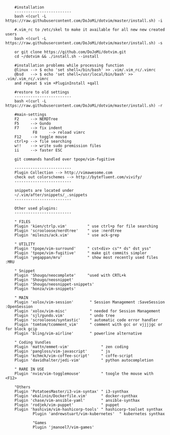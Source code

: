 	
		#installation
		-------------------------
		bash <(curl -L https://raw.githubusercontent.com/DoJoMi/dotvim/master/install.sh) -i

		#.vim_rc to /etc/skel to make it available for all new new created users
		bash <(curl -L https://raw.githubusercontent.com/DoJoMi/dotvim/master/install.sh) -s
		
		or git clone https://github.com/DoJoMi/dotvim.git
		cd ~/dotvim && ./install.sh --install
		
		#installation problems while processing function 
		@linux --> $ echo 'set shell=/bin/bash' >> .vim/.vim_rc/.vimrc
		@bsd   --> $ echo 'set shell=/usr/local/bin/bash' >> .vim/.vim_rc/.vimrc
		and repeat $ vim +PluginInstall +qall
		
		#restore to old settings
		-------------------------
		bash <(curl -L https://raw.githubusercontent.com/DoJoMi/dotvim/master/install.sh) -r
		
		#main-settings
		F2     --> NERDTree
		F5     --> Gundo
		F7     --> fix indent
                F8     --> reload vimrc
		F12    --> toggle mouse
		ctrl+p --> file searching
		w!!    --> write sudo premission files
		ii     --> faster ESC
		
		git commands handled over tpope/vim-fugitive

		-------------------------
		Plugin Collection --> http://vimawesome.com
		check out colorschemes --> http://bytefluent.com/vivify/
		-------------------------
		
		snippets are located under
		~/.vim/after/snippets/_.snippets
		-------------------------
		
		Other used plugins:
		-------------------------
		
		" FILES
		Plugin 'kien/ctrlp.vim'         " use ctrl+p for file searching
		Plugin 'scrooloose/nerdtree'    " use :nerdtree
		Plugin 'mileszs/ack.vim'        " use ack-grep 

		" UTILITY
		Plugin 'tpope/vim-surround'     " cst<div> cs"* ds" dst yss"
		Plugin 'tpope/vim-fugitive'     " make git commits simpler
		Plugin 'yegappan/mru'           " show most recently used files :MRU
		
		" Snippet
		Plugin 'Shougo/neocomplete'     "used with CRTL+k
		Plugin 'Shougo/neosnippet'
		Plugin 'Shougo/neosnippet-snippets'
		Plugin 'honza/vim-snippets'

		" MAIN
		Plugin 'xolox/vim-session'       " Session Management :SaveSession :OpenSession
		Plugin 'xolox/vim-misc'          " needed for Session Management
		Plugin 'sjl/gundo.vim'           " undo tree
		Plugin 'scrooloose/syntastic'    " automatic code error handler
		Plugin 'tomtom/tcomment_vim'     " comment with gcc or vjjjjgc or for block gcip
		Plugin 'bling/vim-airline'       " powerline alternative
		
		" Coding Vundles
		Plugin 'mattn/emmet-vim'              " zen coding
		Plugin 'pangloss/vim-javascript'      " js
		Plugin 'kchmck/vim-coffee-script'     " coffe-script
		Plugin 'davidhalter/jedi-vim'         " python autocompletion

		" RARE IN USE
		Plugin 'nvie/vim-togglemouse'         " toogle the mouse with <F12>
		
		"Others
		Plugin 'PotatoesMaster/i3-vim-syntax' " i3-synthax
		Plugin 'ekalinin/Dockerfile.vim'      " docker-synthax
		Plugin 'chase/vim-ansible-yaml'       " ansible-synthax
		Plugin 'rodjek/vim-puppet'            " puppet
		Plugin 'hashivim/vim-hashicorp-tools' " hashicorp-toolset synthax
                Plugin 'andrewstuart/vim-kubernetes'  " kubernetes synthax

                "Games
                Plugin 'jmanoel7/vim-games'
		
